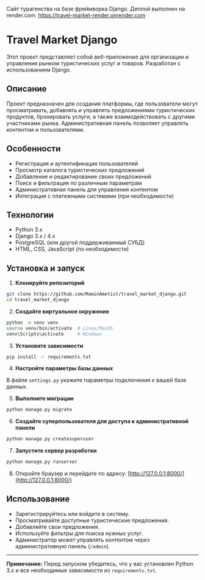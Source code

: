 Сайт турагенства на базе фреймворка Django.
Деплой выполнен на render.com:
https://travel-market-render.onrender.com
# Travel Market Django

Этот проект представляет собой веб-приложение для организации и управления рынком туристических услуг и товаров. Разработан с использованием Django.

## Описание

Проект предназначен для создания платформы, где пользователи могут просматривать, добавлять и управлять предложениями туристических продуктов, бронировать услуги, а также взаимодействовать с другими участниками рынка. Административная панель позволяет управлять контентом и пользователями.

## Особенности

- Регистрация и аутентификация пользователей
- Просмотр каталога туристических предложений
- Добавление и редактирование своих предложений
- Поиск и фильтрация по различным параметрам
- Административная панель для управления контентом
- Интеграция с платежными системами (при необходимости)

## Технологии

- Python 3.x
- Django 3.x / 4.x
- PostgreSQL (или другой поддерживаемый СУБД)
- HTML, CSS, JavaScript (по необходимости)

## Установка и запуск

1. **Клонируйте репозиторий**

```bash
git clone https://github.com/MaminAmetist/travel_market_django.git
cd travel_market_django
```

2. **Создайте виртуальное окружение**

```bash
python -m venv venv
source venv/bin/activate  # Linux/MacOS
venv\Scripts\activate     # Windows
```

3. **Установите зависимости**

```bash
pip install -r requirements.txt
```

4. **Настройте параметры базы данных**

В файле `settings.py` укажите параметры подключения к вашей базе данных.

5. **Выполните миграции**

```bash
python manage.py migrate
```

6. **Создайте суперпользователя для доступа к административной панели**

```bash
python manage.py createsuperuser
```

7. **Запустите сервер разработки**

```bash
python manage.py runserver
```

8. Откройте браузер и перейдите по адресу: [http://127.0.0.1:8000/](http://127.0.0.1:8000/)

## Использование

- Зарегистрируйтесь или войдите в систему.
- Просматривайте доступные туристические предложения.
- Добавляйте свои предложения.
- Используйте фильтры для поиска нужных услуг.
- Администратор может управлять контентом через административную панель (`/admin`).

---

**Примечание:** Перед запуском убедитесь, что у вас установлен Python 3.x и все необходимые зависимости из `requirements.txt`.
